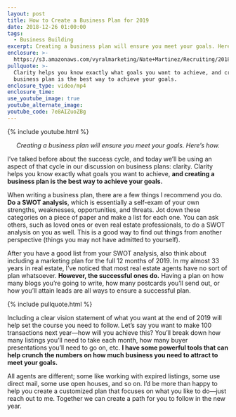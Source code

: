 ```yaml
---
layout: post
title: How to Create a Business Plan for 2019
date: 2018-12-26 01:00:00
tags:
  - Business Building
excerpt: Creating a business plan will ensure you meet your goals. Here’s how.
enclosure: >-
  https://s3.amazonaws.com/vyralmarketing/Nate+Martinez/Recruiting/2018/Valley+of+the+Sun+Real+Estate+Agent-+2019+Business+Planning.mp4
pullquote: >-
  Clarity helps you know exactly what goals you want to achieve, and creating a
  business plan is the best way to achieve your goals.
enclosure_type: video/mp4
enclosure_time:
use_youtube_image: true
youtube_alternate_image:
youtube_code: 7e8AIZuoZBg
---
```


{% include youtube.html %}

<p style="text-align: center;"><em>Creating a business plan will ensure you meet your goals. Here’s how.</em></p>

I’ve talked before about the success cycle, and today we’ll be using an aspect of that cycle in our discussion on business plans: clarity. Clarity helps you know exactly what goals you want to achieve, **and creating a business plan is the best way to achieve your goals.**

When writing a business plan, there are a few things I recommend you do. **Do a SWOT analysis**, which is essentially a self-exam of your own strengths, weaknesses, opportunities, and threats. Jot down these categories on a piece of paper and make a list for each one. You can ask others, such as loved ones or even real estate professionals, to do a SWOT analysis on you as well. This is a good way to find out things from another perspective (things you may not have admitted to yourself).&nbsp;

After you have a good list from your SWOT analysis, also think about including a marketing plan for the full 12 months of 2019. In my almost 33 years in real estate, I’ve noticed that most real estate agents have no sort of plan whatsoever. **However, the successful ones do.** Having a plan on how many blogs you’re going to write, how many postcards you’ll send out, or how you’ll attain leads are all ways to ensure a successful plan.

{% include pullquote.html %}

Including a clear vision statement of what you want at the end of 2019 will help set the course you need to follow. Let’s say you want to make 100 transactions next year—how will you achieve this? You’ll break down how many listings you’ll need to take each month, how many buyer presentations you’ll need to go on, etc. **I have some powerful tools that can help crunch the numbers on how much business you need to attract to meet your goals.**

All agents are different; some like working with expired listings, some use direct mail, some use open houses, and so on. I’d be more than happy to help you create a customized plan that focuses on what you like to do—just reach out to me. Together we can create a path for you to follow in the new year.